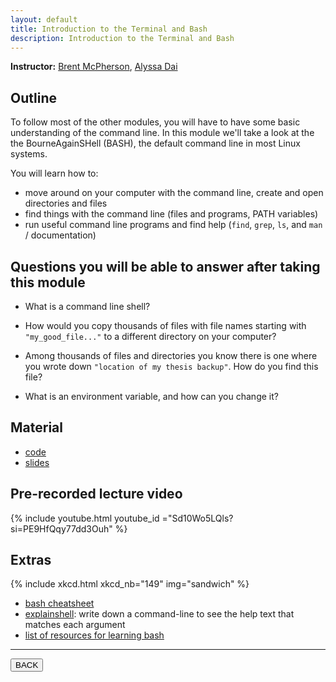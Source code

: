 ```yaml
---
layout: default
title: Introduction to the Terminal and Bash
description: Introduction to the Terminal and Bash
---
```


**Instructor:** [Brent McPherson](https://github.com/bcmcpher), [Alyssa Dai](https://github.com/alyssadai)

## Outline

To follow most of the other modules, you will have to have some basic understanding of the command line.
In this module we'll take a look at the the BourneAgainSHell (BASH),
the default command line in most Linux systems.

You will learn how to:

-   move around on your computer with the command line, create and open directories and files
-   find things with the command line (files and programs, PATH variables)
-   run useful command line programs and find help (`find`, `grep`, `ls`, and `man` / documentation)

## Questions you will be able to answer after taking this module

-   What is a command line shell?

-   How would you copy thousands of files with file names starting with `"my_good_file..."`
    to a different directory on your computer?

-   Among thousands of files and directories you know there is one
    where you wrote down `"location of my thesis backup"`. How do you find this file?

-   What is an environment variable, and how can you change it?

## Material

-   [code](https://github.com/neurodatascience/QLS-course-materials/tree/main/Lectures/2024/02_terminal_and_bash)
-   [slides](https://github.com/neurodatascience/QLS-course-materials/tree/main/Lectures/2024/02_terminal_and_bash/lecture)

## Pre-recorded lecture video

{% include youtube.html youtube_id ="Sd10Wo5LQls?si=PE9HfQqy77dd3Ouh" %}

## Extras

{% include xkcd.html xkcd_nb="149" img="sandwich" %}

-   [bash cheatsheet](https://devhints.io/bash)
-   [explainshell](https://explainshell.com/): write down a command-line to see the help text that matches each argument
-   [list of resources for learning bash](https://learn-neuroimaging.github.io/hitchhackers_guide_brain/11-programming/#shell-programming)

---

<a href="{{ site.url }}/lectures-materials/latest.html"><button>BACK</button></a>
